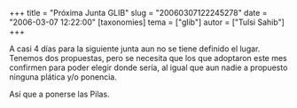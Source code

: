 +++
title = "Próxima Junta GLIB"
slug = "20060307122245278"
date = "2006-03-07 12:22:00"
[taxonomies]
tema = ["glib"]
autor = ["Tulsi Sahib"]
+++

A casi 4 días para la siguiente junta aun no se tiene definido el lugar.
Tenemos dos propuestas, pero se necesita que los que adoptaron este mes
confirmen para poder elegir donde sería, al igual que aun nadie a
propuesto ninguna plática y/o ponencia.

Así que a ponerse las Pilas.

